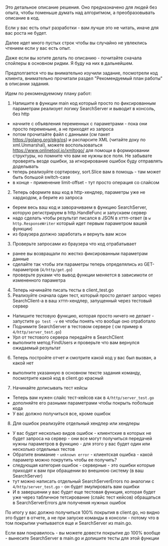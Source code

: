 Это детальное описание решения. Оно предназначено для людей без опыта, чтобы поменьше думать над алгоритмом, а
преобразовывать описание в код.

Если у вас есть опыт разработки - вам лучше это не читать, иначе для вас роста не будет.

Далее идет много пустых строк чтобы вы случайно не увлеклись чтением если у вас есть опыт.

Даже если вы хотите делать по описанию - почитайте сначала спойлеры в основном ридми. Я буду на них в дальнейшем.

Предполгается что вы внимательно изучили задание, посмотрели код клиента, внимательно прочитали раздел "Рекомендуемый
план работы" в описании задания.

Идем по рекомендуемому плану работ:

1. Напишите в функции main код который просто по фиксированным параметрам реализует логику SearchServer и выводит в
   консоль, без http

* начните с объявления переменных с параметрами - пока они просто переменыне, а не приходят из запроса
* потом прочитайте файл с данными (см пакет https://golang.org/pkg/os) и распарсите XML (читайте доку по xml.Unmarshal),
  можете воспользоваться https://www.onlinetool.io/xmltogo/ для помощи в формировании структуры, но помните что вам не
  нужны все поля. Не забывате проверять везде ошибки, за игнорирование ошибок буду отправлять доделывать
* теперь реализуйте сортировку, sort.Slice вам в помощь - там может быть большой switch-case
* в конце - применение limit-offset - тут просто операция со слайсом

2. Теперь оформите ваш код в http-хендлер, параметры уже не хардкодом, а берите из запроса

* берем весь ваш код и заворачиваем в функцию SearchServer, которую регистрируем в http.HandleFunc и запускаем сервер
* надо сделать чтобы результат писался в JSON в хттп-ответ (в `w http.ResponseWriter` который идет первым параметром
  вашей функции)
* из браузера должно заработать и вернуть вам жсон

3. Проверьте запросами из браузера что код отрабатывает

* ранее вы возвращали по жестко фиксированным параметрам данные
* сделайте так чтобы эти параметры теперь определялись из GET-параметров (`4/http/get.go`)
* проверьте руками что вывод функции меняется в зависимоти от измененного параметра

4. Теперь начинайте писать тесты в client_test.go
5. Реализуйте сначала один тест, который просто делает запрос через SearchClient-а в ваш хттп-хендлер, запущенный через
   тестовый сервер

* Напишите тестовую функцию, которая просто ничего не делает - запустите `go test -v` ее чтобы понять что вообще оно
  отработало
* Поднимите SearchServer в тестовом сервере ( см пример в `4/http/server_test.go`)
* Урл от тестового сервера передайте в SearchClient
* выполните метод FindUsers и проверьте что вам вернулся ожидаемый результат

6. Теперь постройте отчет и смотрите какой код у вас был вызван, а какой нет

* выполните указанную в основном тексте задания команду, посмотрите какой код в client.go красный

7. Начинайте дописывать тест кейсы

* Теперь вам нужен слайс тест-кейсов как в `4/http/server_test.go`
* дополняйте его разными параметрами чтобы покрыть побольше кода
* У вас должно получиться все, кроме ошибок

8. Для ошибок реализуйте отдельный хендлер или хендлеры

* У вас будет несколько видов ошибок - клиентские в которых не будет запроса на сервер - они все могут получиться
  передачей нужны параметров в функцию - для этого у вас будет один или несколько отдельных тестов
* Обратите внимание - `unknown error` - клиентская ошибка - какой параметр можно покрутить чтобы ее получить?
* следующая категория ошибок - серверные - это ошибки которые приходят к вам при обращении во внешнюю систему (в ваш
  SearchServer)
* тут можно написать отдельный SearchServerErrors по аналогии с `4/http/server_test.go` - он будет эмулировать вам
  ошибки
* И в завершении у вас будет еще тестовая функция, которая будет уже через табличное тетсирование (слайс тест кейсов)
  обращаться в SearchServerErrors для получения нужных ошибок

По итогу у вас должно получиться 100% покрытия в client.go, но видно это будет в отчете, а не при запуске команды в
консоли - потому что в том покрытии учитывается еще и SearchServer из main.go.

Если вам понравилось - вы можете довести покрытие до 100% вообще - вынесите SearchServer в main.go и допишите тесты для
этой функции






